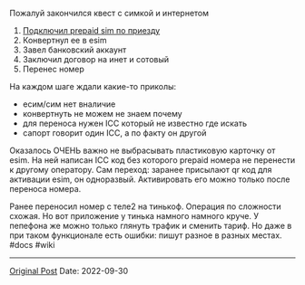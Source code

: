 Пожалуй закончился квест с симкой и интернетом

1. [Подключил prepaid sim по приезду](25.md)
2. Конвертнул ее в esim
3. Завел банковский аккаунт
4. Заключил договор на инет и сотовый
5. Перенес номер

На каждом шаге ждали какие-то приколы:
- есим/сим нет вналичие
- конвертнуть не можем не знаем почему
- для переноса нужен ICC который не известно где искать
- сапорт говорит один ICC, а по факту он другой

Оказалось ОЧЕНЬ важно не выбрасывать пластиковую карточку от esim. На ней написан ICC код без которого prepaid номера не перенести к другому оператору. Сам переход: заранее присылают qr код для активации esim, он одноразвый. Активировать его можно только после переноса номера. 

Ранее переносил номер с теле2 на тинькоф. Операция по сложности схожая. Но вот приложение у тинька намного намного круче. У пепефона же можно только глянуть трафик и сменить тариф. Но даже в при таком функционале есть ошибки: пишут разное в разных местах. #docs #wiki

---
[Original Post](https://t.me/lev2tarragona/286)
Date: 2022-09-30

